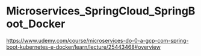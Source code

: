 # Microservices_SpringCloud_SpringBoot_Docker
https://www.udemy.com/course/microservices-do-0-a-gcp-com-spring-boot-kubernetes-e-docker/learn/lecture/25443468#overview
